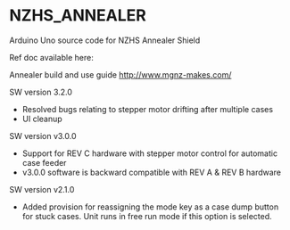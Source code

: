 # NZHS_ANNEALER
Arduino Uno source code for NZHS Annealer Shield

Ref doc available here:

Annealer build and use guide
http://www.mgnz-makes.com/

SW version 3.2.0
- Resolved bugs relating to stepper motor drifting after multiple cases
- UI cleanup

SW version v3.0.0
- Support for REV C hardware with stepper motor control for automatic case feeder
- v3.0.0 software is backward compatible with REV A & REV B hardware

SW version v2.1.0
- Added provision for reassigning the mode key as a case dump button for stuck cases. Unit runs in free run mode if this option is selected.
